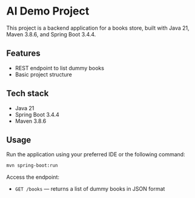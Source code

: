# AI Demo Project

This project is a backend application for a books store, built with Java 21, Maven 3.8.6, and Spring Boot 3.4.4.

## Features
- REST endpoint to list dummy books
- Basic project structure

## Tech stack
- Java 21
- Spring Boot 3.4.4
- Maven 3.8.6

## Usage
Run the application using your preferred IDE or the following command:

```sh
mvn spring-boot:run
```

Access the endpoint:
- `GET /books` — returns a list of dummy books in JSON format
